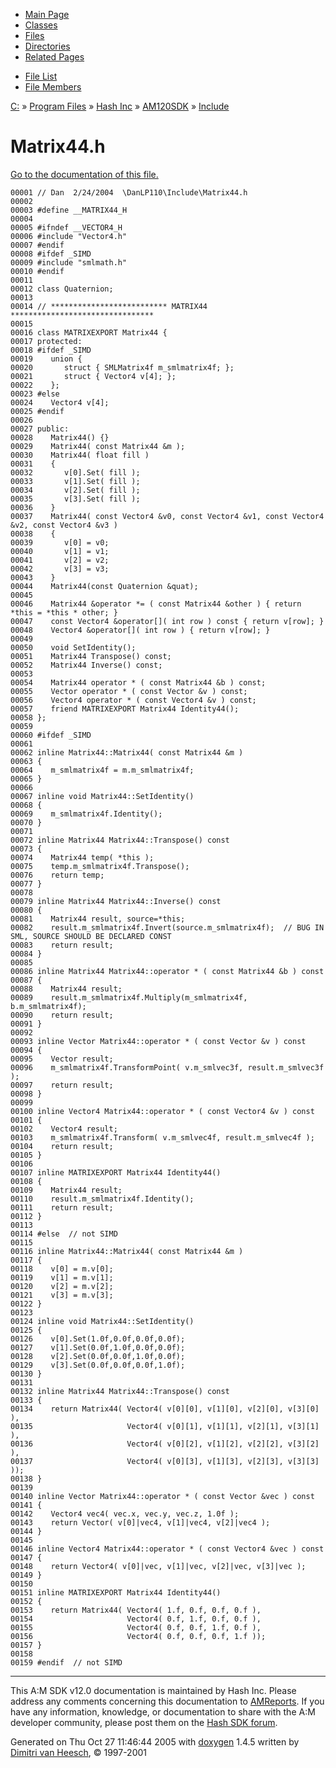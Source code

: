 <div class="tabs">

- [Main Page](index.md)
- [Classes](annotated.md)
- <span id="current">[Files](files.md)</span>
- [Directories](dirs.md)
- [Related Pages](pages.md)

</div>

<div class="tabs">

- [File List](files.md)
- [File Members](globals.md)

</div>

<div class="nav">

<a href="dir_C_3A_2F.md" class="el">C:</a> » <a href="dir_C_3A_2FProgram_20Files_2F.md" class="el">Program Files</a> » <a href="dir_C_3A_2FProgram_20Files_2FHash_20Inc_2F.md" class="el">Hash Inc</a> » <a href="dir_C_3A_2FProgram_20Files_2FHash_20Inc_2FAM120SDK_2F.md" class="el">AM120SDK</a> » <a href="dir_C_3A_2FProgram_20Files_2FHash_20Inc_2FAM120SDK_2FInclude_2F.md" class="el">Include</a>

</div>

# Matrix44.h

[Go to the documentation of this file.](Matrix44_8h.md)

<div class="fragment">

``` fragment
00001 // Dan  2/24/2004  \DanLP110\Include\Matrix44.h
00002 
00003 #define __MATRIX44_H
00004 
00005 #ifndef __VECTOR4_H
00006 #include "Vector4.h"
00007 #endif
00008 #ifdef _SIMD
00009 #include "smlmath.h"
00010 #endif
00011 
00012 class Quaternion;
00013 
00014 // ************************** MATRIX44 ********************************
00015 
00016 class MATRIXEXPORT Matrix44 {
00017 protected:
00018 #ifdef _SIMD
00019    union {
00020       struct { SMLMatrix4f m_smlmatrix4f; };
00021       struct { Vector4 v[4]; };
00022    };
00023 #else
00024    Vector4 v[4];
00025 #endif
00026 
00027 public:
00028    Matrix44() {}
00029    Matrix44( const Matrix44 &m );
00030    Matrix44( float fill )
00031    {
00032       v[0].Set( fill );
00033       v[1].Set( fill );
00034       v[2].Set( fill );
00035       v[3].Set( fill );
00036    }
00037    Matrix44( const Vector4 &v0, const Vector4 &v1, const Vector4 &v2, const Vector4 &v3 )
00038    {
00039       v[0] = v0;
00040       v[1] = v1;
00041       v[2] = v2;
00042       v[3] = v3;
00043    }
00044    Matrix44(const Quaternion &quat);
00045    
00046    Matrix44 &operator *= ( const Matrix44 &other ) { return *this = *this * other; }
00047    const Vector4 &operator[]( int row ) const { return v[row]; }
00048    Vector4 &operator[]( int row ) { return v[row]; }
00049 
00050    void SetIdentity();
00051    Matrix44 Transpose() const;
00052    Matrix44 Inverse() const;
00053    
00054    Matrix44 operator * ( const Matrix44 &b ) const;
00055    Vector operator * ( const Vector &v ) const;
00056    Vector4 operator * ( const Vector4 &v ) const;
00057    friend MATRIXEXPORT Matrix44 Identity44();
00058 };
00059 
00060 #ifdef _SIMD
00061 
00062 inline Matrix44::Matrix44( const Matrix44 &m )
00063 {
00064    m_smlmatrix4f = m.m_smlmatrix4f;
00065 }
00066 
00067 inline void Matrix44::SetIdentity()
00068 {
00069    m_smlmatrix4f.Identity();
00070 }
00071 
00072 inline Matrix44 Matrix44::Transpose() const
00073 {
00074    Matrix44 temp( *this );
00075    temp.m_smlmatrix4f.Transpose();
00076    return temp;
00077 }
00078 
00079 inline Matrix44 Matrix44::Inverse() const
00080 {
00081    Matrix44 result, source=*this;
00082    result.m_smlmatrix4f.Invert(source.m_smlmatrix4f);  // BUG IN SML, SOURCE SHOULD BE DECLARED CONST
00083    return result;
00084 }
00085 
00086 inline Matrix44 Matrix44::operator * ( const Matrix44 &b ) const
00087 {
00088    Matrix44 result;
00089    result.m_smlmatrix4f.Multiply(m_smlmatrix4f, b.m_smlmatrix4f);
00090    return result;
00091 }
00092 
00093 inline Vector Matrix44::operator * ( const Vector &v ) const
00094 {
00095    Vector result;
00096    m_smlmatrix4f.TransformPoint( v.m_smlvec3f, result.m_smlvec3f );
00097    return result;
00098 }
00099 
00100 inline Vector4 Matrix44::operator * ( const Vector4 &v ) const
00101 {
00102    Vector4 result;
00103    m_smlmatrix4f.Transform( v.m_smlvec4f, result.m_smlvec4f );
00104    return result;
00105 }
00106 
00107 inline MATRIXEXPORT Matrix44 Identity44()
00108 {
00109    Matrix44 result;
00110    result.m_smlmatrix4f.Identity();
00111    return result;
00112 }
00113 
00114 #else  // not SIMD
00115 
00116 inline Matrix44::Matrix44( const Matrix44 &m )
00117 {
00118    v[0] = m.v[0];
00119    v[1] = m.v[1];
00120    v[2] = m.v[2];
00121    v[3] = m.v[3];
00122 }
00123 
00124 inline void Matrix44::SetIdentity()
00125 {
00126    v[0].Set(1.0f,0.0f,0.0f,0.0f);
00127    v[1].Set(0.0f,1.0f,0.0f,0.0f);
00128    v[2].Set(0.0f,0.0f,1.0f,0.0f);
00129    v[3].Set(0.0f,0.0f,0.0f,1.0f);
00130 }
00131 
00132 inline Matrix44 Matrix44::Transpose() const
00133 {
00134    return Matrix44( Vector4( v[0][0], v[1][0], v[2][0], v[3][0] ),
00135                     Vector4( v[0][1], v[1][1], v[2][1], v[3][1] ),
00136                     Vector4( v[0][2], v[1][2], v[2][2], v[3][2] ),
00137                     Vector4( v[0][3], v[1][3], v[2][3], v[3][3] ));
00138 }
00139 
00140 inline Vector Matrix44::operator * ( const Vector &vec ) const
00141 {
00142    Vector4 vec4( vec.x, vec.y, vec.z, 1.0f );
00143    return Vector( v[0]|vec4, v[1]|vec4, v[2]|vec4 );
00144 }
00145 
00146 inline Vector4 Matrix44::operator * ( const Vector4 &vec ) const
00147 {
00148    return Vector4( v[0]|vec, v[1]|vec, v[2]|vec, v[3]|vec );
00149 }
00150 
00151 inline MATRIXEXPORT Matrix44 Identity44()
00152 {
00153    return Matrix44( Vector4( 1.f, 0.f, 0.f, 0.f ),
00154                     Vector4( 0.f, 1.f, 0.f, 0.f ),
00155                     Vector4( 0.f, 0.f, 1.f, 0.f ),
00156                     Vector4( 0.f, 0.f, 0.f, 1.f ));
00157 }
00158 
00159 #endif  // not SIMD
```

</div>

------------------------------------------------------------------------

<span class="small">This A:M SDK v12.0 documentation is maintained by Hash Inc. Please address any comments concerning this documentation to [AMReports](http://www.hash.com/reports). If you have any information, knowledge, or documentation to share with the A:M developer community, please post them on the [Hash SDK forum](http://www.hash.com/forums/index.php?showforum=11).</span>

Generated on Thu Oct 27 11:46:44 2005 with [<span class="image placeholder" original-image-src="doxygen.png" original-image-title="" height="45" width="100" align="middle" border="0">doxygen</span>](http://www.doxygen.org/index.html) 1.4.5 written by [Dimitri van Heesch](mailto:dimitri@stack.nl), © 1997-2001
